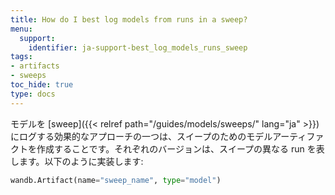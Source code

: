 ```yaml
---
title: How do I best log models from runs in a sweep?
menu:
  support:
    identifier: ja-support-best_log_models_runs_sweep
tags:
- artifacts
- sweeps
toc_hide: true
type: docs
---
```


モデルを [sweep]({{< relref path="/guides/models/sweeps/" lang="ja" >}}) にログする効果的なアプローチの一つは、スイープのためのモデルアーティファクトを作成することです。それぞれのバージョンは、スイープの異なる run を表します。以下のように実装します:

```python
wandb.Artifact(name="sweep_name", type="model")
```